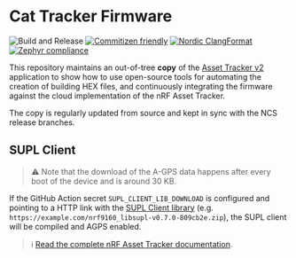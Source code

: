 # Cat Tracker Firmware

![Build and Release](https://github.com/NordicSemiconductor/asset-tracker-cloud-firmware-aws/workflows/Build%20and%20Release/badge.svg)
[![Commitizen friendly](https://img.shields.io/badge/commitizen-friendly-brightgreen.svg)](http://commitizen.github.io/cz-cli/)
[![Nordic ClangFormat](https://img.shields.io/static/v1?label=Nordic&message=ClangFormat&labelColor=00A9CE&color=337ab7)](https://github.com/nrfconnect/sdk-nrf/blob/master/.clang-format)
[![Zephyr compliance](https://img.shields.io/static/v1?label=Zephry&message=compliance&labelColor=4e109e&color=337ab7)](https://docs.zephyrproject.org/latest/contribute/index.html#coding-style)

This repository maintains an out-of-tree **copy** of the
[Asset Tracker v2](https://github.com/nrfconnect/sdk-nrf/tree/master/applications/asset_tracker_v2)
application to show how to use open-source tools for automating the creation of
building HEX files, and continuously integrating the firmware against the cloud
implementation of the nRF Asset Tracker.

The copy is regularly updated from source and kept in sync with the NCS release
branches.

## SUPL Client

> :warning: Note that the download of the A-GPS data happens after every boot of
> the device and is around 30 KB.

If the GitHub Action secret `SUPL_CLIENT_LIB_DOWNLOAD` is configured and
pointing to a HTTP link with the
[SUPL Client library](https://developer.nordicsemi.com/nRF_Connect_SDK/doc/latest/nrf/include/supl_os_client.html#downloading-and-installing)
(e.g. `https://example.com/nrf9160_libsupl-v0.7.0-809cb2e.zip`), the SUPL client
will be compiled and AGPS enabled.

> :information_source:
> [Read the complete nRF Asset Tracker documentation](https://nordicsemiconductor.github.io/asset-tracker-cloud-docs/).
